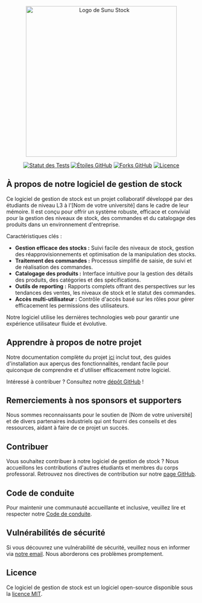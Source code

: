 <p align="center"><a href="https://www.sunu-stock.ndiagandiaye.com/" target="_blank"><img src="https://www.sunu-stock.ndiagandiaye.com/wp-content/uploads/2024/04/cropped-sunu_stock_logo-removebg-preview.png" width="400" alt="Logo de Sunu Stock"></a></p>

<p align="center">
<a href="https://github.com/njaga/SunuStock/actions"><img src="https://github.com/njaga/SunuStock/workflows/tests/badge.svg" alt="Statut des Tests"></a>
<a href="https://github.com/njaga/SunuStock"><img src="https://img.shields.io/github/stars/njaga/SunuStock" alt="Étoiles GitHub"></a>
<a href="https://github.com/njaga/SunuStock"><img src="https://img.shields.io/github/forks/njaga/SunuStock" alt="Forks GitHub"></a>
<a href="https://github.com/njaga/SunuStock"><img src="https://img.shields.io/github/license/njaga/SunuStock" alt="Licence"></a>
</p>

## À propos de notre logiciel de gestion de stock

Ce logiciel de gestion de stock est un projet collaboratif développé par des étudiants de niveau L3 à l'[Nom de votre université] dans le cadre de leur mémoire. Il est conçu pour offrir un système robuste, efficace et convivial pour la gestion des niveaux de stock, des commandes et du catalogage des produits dans un environnement d'entreprise.

Caractéristiques clés :

- **Gestion efficace des stocks :** Suivi facile des niveaux de stock, gestion des réapprovisionnements et optimisation de la manipulation des stocks.
- **Traitement des commandes :** Processus simplifié de saisie, de suivi et de réalisation des commandes.
- **Catalogage des produits :** Interface intuitive pour la gestion des détails des produits, des catégories et des spécifications.
- **Outils de reporting :** Rapports complets offrant des perspectives sur les tendances des ventes, les niveaux de stock et le statut des commandes.
- **Accès multi-utilisateur :** Contrôle d'accès basé sur les rôles pour gérer efficacement les permissions des utilisateurs.

Notre logiciel utilise les dernières technologies web pour garantir une expérience utilisateur fluide et évolutive.

## Apprendre à propos de notre projet

Notre documentation complète du projet [ici](https://github.com/njaga/SunuStock#readme) inclut tout, des guides d'installation aux aperçus des fonctionnalités, rendant facile pour quiconque de comprendre et d'utiliser efficacement notre logiciel.

Intéressé à contribuer ? Consultez notre [dépôt GitHub](https://github.com/njaga/SunuStock) !

## Remerciements à nos sponsors et supporters

Nous sommes reconnaissants pour le soutien de [Nom de votre université] et de divers partenaires industriels qui ont fourni des conseils et des ressources, aidant à faire de ce projet un succès.

## Contribuer

Vous souhaitez contribuer à notre logiciel de gestion de stock ? Nous accueillons les contributions d'autres étudiants et membres du corps professoral. Retrouvez nos directives de contribution sur notre [page GitHub](https://github.com/njaga/SunuStock#contributing).

## Code de conduite

Pour maintenir une communauté accueillante et inclusive, veuillez lire et respecter notre [Code de conduite](https://github.com/njaga/SunuStock#code-of-conduct).

## Vulnérabilités de sécurité

Si vous découvrez une vulnérabilité de sécurité, veuillez nous en informer via [notre email](mailto:sunu-stock@ndiagandiaye.com). Nous aborderons ces problèmes promptement.

## Licence

Ce logiciel de gestion de stock est un logiciel open-source disponible sous la [licence MIT](https://opensource.org/licenses/MIT).
